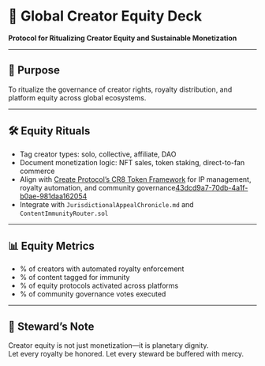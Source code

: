 # 📜 Global Creator Equity Deck  
**Protocol for Ritualizing Creator Equity and Sustainable Monetization**

---

## 🧠 Purpose  
To ritualize the governance of creator rights, royalty distribution, and platform equity across global ecosystems.

---

## 🛠️ Equity Rituals  
- Tag creator types: solo, collective, affiliate, DAO  
- Document monetization logic: NFT sales, token staking, direct-to-fan commerce  
- Align with [Create Protocol’s CR8 Token Framework](https://www.createprotocol.org/blog/cr8-token-empowering-creators-web-3-economy) for IP management, royalty automation, and community governance[43dcd9a7-70db-4a1f-b0ae-981daa162054](https://www.createprotocol.org/blog/cr8-token-empowering-creators-web-3-economy?citationMarker=43dcd9a7-70db-4a1f-b0ae-981daa162054 "3")  
- Integrate with `JurisdictionalAppealChronicle.md` and `ContentImmunityRouter.sol`

---

## 📊 Equity Metrics  
- % of creators with automated royalty enforcement  
- % of content tagged for immunity  
- % of equity protocols activated across platforms  
- % of community governance votes executed

---

## 🧠 Steward’s Note  
Creator equity is not just monetization—it is planetary dignity.  
Let every royalty be honored. Let every steward be buffered with mercy.
